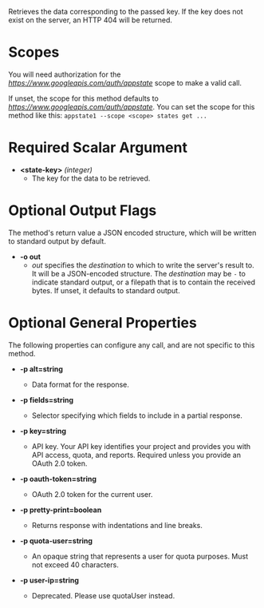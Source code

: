 Retrieves the data corresponding to the passed key. If the key does not exist on the server, an HTTP 404 will be returned.
# Scopes

You will need authorization for the *https://www.googleapis.com/auth/appstate* scope to make a valid call.

If unset, the scope for this method defaults to *https://www.googleapis.com/auth/appstate*.
You can set the scope for this method like this: `appstate1 --scope <scope> states get ...`
# Required Scalar Argument
* **&lt;state-key&gt;** *(integer)*
    - The key for the data to be retrieved.

# Optional Output Flags

The method's return value a JSON encoded structure, which will be written to standard output by default.

* **-o out**
    - *out* specifies the *destination* to which to write the server's result to.
      It will be a JSON-encoded structure.
      The *destination* may be `-` to indicate standard output, or a filepath that is to contain the received bytes.
      If unset, it defaults to standard output.
# Optional General Properties

The following properties can configure any call, and are not specific to this method.

* **-p alt=string**
    - Data format for the response.

* **-p fields=string**
    - Selector specifying which fields to include in a partial response.

* **-p key=string**
    - API key. Your API key identifies your project and provides you with API access, quota, and reports. Required unless you provide an OAuth 2.0 token.

* **-p oauth-token=string**
    - OAuth 2.0 token for the current user.

* **-p pretty-print=boolean**
    - Returns response with indentations and line breaks.

* **-p quota-user=string**
    - An opaque string that represents a user for quota purposes. Must not exceed 40 characters.

* **-p user-ip=string**
    - Deprecated. Please use quotaUser instead.
